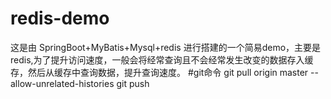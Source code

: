 # redis-demo
这是由 SpringBoot+MyBatis+Mysql+redis  进行搭建的一个简易demo，主要是redis,为了提升访问速度，一般会将经常查询且不会经常发生改变的数据存入缓存，然后从缓存中查询数据，提升查询速度。
#git命令
git pull origin master --allow-unrelated-histories
git push
